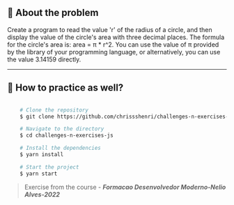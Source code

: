 ## 👀 About the problem

Create a program to read the value 'r' of the radius of a circle, and then display the value of the circle's area with three decimal places. The formula for the circle's area is: area = π * r^2. You can use the value of π provided by the library of your programming language, or alternatively, you can use the value 3.14159 directly.

---

## 📁 How to practice as well?

```bash

    # Clone the repository
    $ git clone https://github.com/chrissshenri/challenges-n-exercises-js.git

    # Navigate to the directory
    $ cd challenges-n-exercises-js

    # Install the dependencies
    $ yarn install

    # Start the project
    $ yarn start

```

> 
> Exercise from the course - ***Formacao Desenvolvedor Moderno-Nelio Alves-2022***

